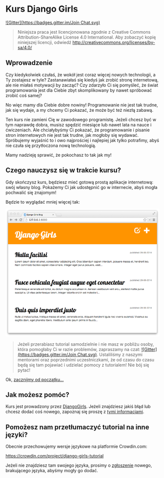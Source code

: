 # Kurs Django Girls

[![Gitter](https://badges.gitter.im/Join Chat.svg)](https://gitter.im/DjangoGirls/tutorial?utm_source=badge&utm_medium=badge&utm_campaign=pr-badge&utm_content=badge)

> Niniejsza praca jest licencjonowana zgodnie z Creative Commons Attribution-ShareAlike License 4.0 International. Aby zobaczyć kopię niniejszej licencji, odwiedź http://creativecommons.org/licenses/by-sa/4.0/

## Wprowadzenie

Czy kiedykolwiek czułaś, że wokół jest coraz więcej nowych technologii, a Ty zostajesz w tyle? Zastanawiałaś się kiedyś jak zrobić stronę internetową, ale nie miałaś motywacji by zacząć? Czy zdarzyło Ci się pomyśleć, że świat programowania jest dla Ciebie zbyt skomplikowany by nawet spróbować zrobić coś samej?

No więc mamy dla Ciebie dobre nowiny! Programowanie nie jest tak trudne, jak się wydaje, a my chcemy Ci pokazać, że może być też niezłą zabawą.

Ten kurs nie zamieni Cię w zawodowego programistę. Jeżeli chcesz być w tym naprawdę dobra, musisz spędzić miesiące lub nawet lata na nauce i ćwiczeniach. Ale chciałybyśmy Ci pokazać, że programowanie i pisanie stron internetowych nie jest tak trudne, jak mogłoby się wydawać. Spróbujemy wyjaśnić to i owo najprościej i najlepiej jak tylko potrafimy, abyś nie czuła się przytłoczona nową technologią.

Mamy nadzieję sprawić, że pokochasz to tak jak my!

## Czego nauczysz się w trakcie kursu?

Gdy skończysz kurs, będziesz mieć gotową prostą aplikacje internetową: swój własny blog. Pokażemy Ci jak udostępnić go w internecie, abyś mogła pochwalić się znajomym!

Będzie to wyglądać mniej więcej tak:

![Rysunek 0.1][2]

 [2]: images/application.png

> Jeżeli przerabiasz tutorial samodzielnie i nie masz w pobliżu osoby, która pomogłaby Ci w razie problemów, zapraszamy na czat:  [![Gitter](https://badges.gitter.im/Join Chat.svg)](https://gitter.im/DjangoGirls/tutorial?utm_source=badge&utm_medium=badge&utm_campaign=pr-badge&utm_content=badge). Ustaliliśmy z naszymi mentorami oraz poprzednimi uczestniczkami, że od czasu do czasu będą się tam pojawiać i udzielać pomocy z tutorialem! Nie bój się pytać!

Ok, [zacznijmy od początku...][3]

 [3]: ./how_the_internet_works/README.md

## Jak możesz pomóc?

Kurs jest prowadzony przez [DjangoGirls][4]. Jeżeli znajdziesz jakiś błąd lub chcesz dodać coś nowego, zapoznaj się proszę z [tymi informacjami][5].

 [4]: http://djangogirls.org/
 [5]: https://github.com/DjangoGirls/tutorial/blob/master/README.md

## Pomożesz nam przetłumaczyć tutorial na inne języki?

Obecnie przechowujemy wersje językowe na platformie Crowdin.com:

https://crowdin.com/project/django-girls-tutorial

Jeżeli nie znajdziesz tam swojego języka, prosimy o [zgłoszenie][6] nowego, brakującego języka, abyśmy mogły go dodać.

 [6]: https://github.com/DjangoGirls/tutorial/issues/new
